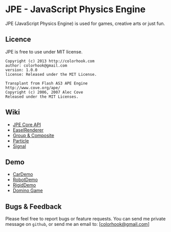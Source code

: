 JPE - JavaScript Physics Engine
=======================

JPE (JavaScript Physics Engine) is used for games, creative arts or just fun.

Licence
--------------
JPE is free to use under MIT license. 

	Copyright (c) 2013 http://colorhook.com
	author: colorhook@gmail.com 
	version: 1.0.0
	license: Released under the MIT License.

	Transplant from Flash AS3 APE Engine
	http://www.cove.org/ape/
	Copyright (c) 2006, 2007 Alec Cove
	Released under the MIT Licenses.

Wiki
-----------------
* [JPE Core API](https://github.com/colorhook/JPE/wiki/Core)
* [EaselRenderer](https://github.com/colorhook/JPE/wiki/EaselRenderer)
* [Group & Composite](https://github.com/colorhook/JPE/wiki/Group-&-Composite)
* [Particle](https://github.com/colorhook/JPE/wiki/Particle)
* [Signal](https://github.com/colorhook/JPE/wiki/Signal)

Demo
--------------------
* [CarDemo](http://colorhook.github.io/JPE/examples/CarDemo/CarDemo.html)
* [RobotDemo](http://colorhook.github.io/JPE/examples/RobotDemo/RobotDemo.html)
* [RigidDemo](http://colorhook.github.io/JPE/examples/RigidDemo/index.html)
* [Domino Game](http://colorhook.github.io/JPE/examples/Domino/index.html)

Bugs & Feedback
----------------

Please feel free to report bugs or feature requests.
You can send me private message on `github`, or send me an email to: [colorhook@gmail.com]


